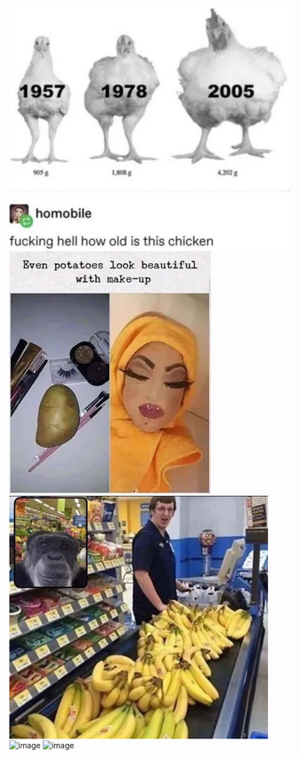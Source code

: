 ![image](chicken.webp)
![image](potato_makeup.webp)
![image](monkey_cashier.webp)
![image]()
![image]()
